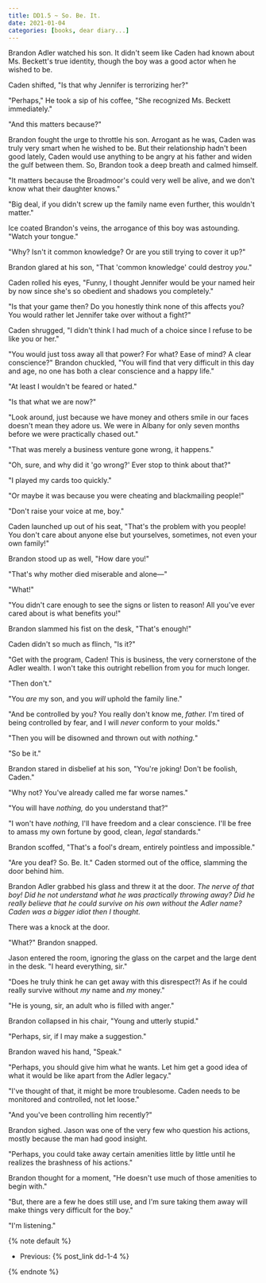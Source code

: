 ```yaml
---
title: DD1.5 ~ So. Be. It.
date: 2021-01-04
categories: [books, dear diary...]
---
```

Brandon Adler watched his son. It didn't seem like Caden had known about Ms. Beckett's true
identity, though the boy was a good actor when he wished to be.

Caden shifted, "Is that why Jennifer is terrorizing her?"

"Perhaps," He took a sip of his coffee, "She recognized Ms. Beckett immediately."

"And this matters because?"

Brandon fought the urge to throttle his son. Arrogant as he was, Caden was truly very smart when he
wished to be. But their relationship hadn't been good lately, Caden would use anything to be angry
at his father and widen the gulf between them. So, Brandon took a deep breath and calmed himself.

"It matters because the Broadmoor's could very well be alive, and we don't know what their daughter
knows."

"Big deal, if you didn't screw up the family name even further, this wouldn't matter."

Ice coated Brandon's veins, the arrogance of this boy was astounding. "Watch your tongue."

"Why? Isn't it common knowledge? Or are you still trying to cover it up?"

Brandon glared at his son, "That 'common knowledge' could destroy *you*."

Caden rolled his eyes, "Funny, I thought Jennifer would be your named heir by now since she's so
obedient and shadows you completely."

"Is that your game then? Do you honestly think none of this affects you? You would rather let
Jennifer take over without a fight?"

Caden shrugged, "I didn't think I had much of a choice since I refuse to be like you or her."

"You would just toss away all that power? For what? Ease of mind? A clear
conscience?" Brandon chuckled, "You will find that very difficult in this day and age, no one has both a clear conscience and a happy life."

"At least I wouldn't be feared or hated."

"Is that what we are now?"

"Look around, just because we have money and others smile in our faces doesn't mean they adore us.
We were in Albany for only seven months before we were practically chased out."

"That was merely a business venture gone wrong, it happens."

"Oh, sure, and why did it 'go wrong?' Ever stop to think about that?"

"I played my cards too quickly."

"Or maybe it was because you were cheating and blackmailing people!"

"Don't raise your voice at me, boy."

Caden launched up out of his seat, "That's the problem with you people! You don't care about anyone
else but yourselves, sometimes, not even your own family!"

Brandon stood up as well, "How dare you!"

"That's why mother died miserable and alone―"

"What!"

"You didn't care enough to see the signs or listen to reason! All you've ever cared about is what
benefits you!"

Brandon slammed his fist on the desk, "That's enough!"

Caden didn't so much as flinch, "Is it?"

"Get with the program, Caden! This is business, the very cornerstone of the Adler wealth. I won't
take this outright rebellion from you for much longer.

"Then don't."

"You *are* my son, and you *will* uphold the family line."

"And be controlled by you? You really don't know me, *father.* I'm tired of being controlled by
fear, and I will *never* conform to your molds."

"Then you will be disowned and thrown out with *nothing.*"

"So be it."

Brandon stared in disbelief at his son, "You're joking! Don't be foolish, Caden."

"Why not? You've already called me far worse names."

"You will have *nothing,* do you understand that?"

"I won't have *nothing,* I'll have freedom and a clear conscience. I'll be free to amass my own
fortune by good, clean, *legal* standards."

Brandon scoffed, "That's a fool's dream, entirely pointless and impossible."

"Are you deaf? So. Be. It." Caden stormed out of the office, slamming the door behind him.

Brandon Adler grabbed his glass and threw it at the door. *The nerve of that boy! Did he not
understand what he was practically throwing away? Did he really believe that he could survive on his
own without the Adler name? Caden was a bigger idiot then I thought.*

There was a knock at the door.

"What?" Brandon snapped.

Jason entered the room, ignoring the glass on the carpet and the large dent in the desk. "I heard
everything, sir."

"Does he truly think he can get away with this disrespect?! As if he could really survive without
*my* name and *my* money."

"He is young, sir, an adult who is filled with anger."

Brandon collapsed in his chair, "Young and utterly stupid."

"Perhaps, sir, if I may make a suggestion."

Brandon waved his hand, "Speak."

"Perhaps, you should give him what he wants. Let him get a good idea of what it would be like apart
from the Adler legacy."

"I've thought of that, it might be more troublesome. Caden needs to be monitored and
controlled, not let loose."

"And you've been controlling him recently?"

Brandon sighed. Jason was one of the very few who question his actions, mostly because the man had
good insight.

"Perhaps, you could take away certain amenities little by little until he realizes the brashness of
his actions."

Brandon thought for a moment, "He doesn't use much of those amenities to begin with."

"But, there are a few he does still use, and I'm sure taking them away will make things very
difficult for the boy."

"I'm listening."

{% note default %}

- Previous: {% post_link dd-1-4 %}

{% endnote %}